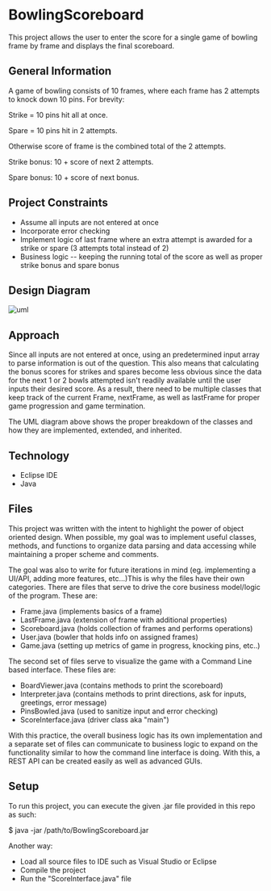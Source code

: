 # BowlingScoreboard
This project allows the user to enter the score for a single game of bowling frame by frame and displays the final scoreboard.


## General Information 
A game of bowling consists of 10 frames, where each frame has 2 attempts to knock down 10 pins. For brevity:

Strike = 10 pins hit all at once.

Spare = 10 pins hit in 2 attempts.

Otherwise score of frame is the combined total of the 2 attempts. 

Strike bonus: 10 + score of next 2 attempts.

Spare bonus: 10 + score of next bonus.

## Project Constraints
* Assume all inputs are not entered at once
* Incorporate error checking
* Implement logic of last frame where an extra attempt is awarded for a strike or spare (3 attempts total instead of 2)
* Business logic -- keeping the running total of the score as well as proper strike bonus and spare bonus

## Design Diagram

![uml](https://user-images.githubusercontent.com/25422131/108034331-5b113800-7003-11eb-9573-faf953249de1.png)

## Approach
Since all inputs are not entered at once, using an predetermined input array to parse information is out of the question. This also means that calculating the bonus scores for strikes and spares become less obvious since the data for the next 1 or 2 bowls attempted isn't readily available until the user inputs their desired score. As a result, there need to be multiple classes that keep track of the current Frame, nextFrame, as well as lastFrame for proper game progression and game termination. 

The UML diagram above shows the proper breakdown of the classes and how they are implemented, extended, and inherited. 

## Technology

* Eclipse IDE 
* Java

## Files

This project was written with the intent to highlight the power of object oriented design. When possible, my goal was to implement useful classes, methods, and functions to organize data parsing and data accessing while maintaining a proper scheme and comments. 

The goal was also to write for future iterations in mind (eg. implementing a UI/API, adding more features, etc...)This is why the files have their own categories. There are files that serve to drive the core business model/logic of the program. These are:
* Frame.java (implements basics of a frame)
* LastFrame.java (extension of frame with additional properties)
* Scoreboard.java (holds collection of frames and performs operations)
* User.java (bowler that holds info on assigned frames)
* Game.java (setting up metrics of game in progress, knocking pins, etc..)

The second set of files serve to visualize the game with a Command Line based interface. These files are:
* BoardViewer.java (contains methods to print the scoreboard)
* Interpreter.java (contains methods to print directions, ask for inputs, greetings, error message)
* PinsBowled.java (used to sanitize input and error checking)
* ScoreInterface.java (driver class aka "main")

With this practice, the overall business logic has its own implementation and a separate set of files can communicate to business logic to expand on the functionality similar to how the command line interface is doing. With this, a REST API can be created easily as well as advanced GUIs.

## Setup
To run this project, you can execute the given .jar file provided in this repo as such:

$ java -jar /path/to/BowlingScoreboard.jar

Another way:

* Load all source files to IDE such as Visual Studio or Eclipse
* Compile the project
* Run the "ScoreInterface.java" file
